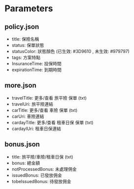 # Parameters

## policy.json
- title: 保險名稱
- status: 保單狀態
- statusColor: 狀態顏色 (已生效: #3D9610 , 未生效: #979797)
- tags: 方案特點
- InsuranceTime: 投保時間
- expirationTime: 到期時間


## more.json
- travelTitle: 更多/查看 旅平險 保單 (txt)
- travelUri: 旅平險連結
- carTitle: 更多/查看 車險 保單 (txt)
- carUri: 車險連結
- cardayTitle: 更多/查看 租車日保 保單 (txt)
- cardaylUri: 租車日保連結


## bonus.json
- title: 旅平險/車險/租車日保 (txt)
- bonus: 總金額
- notProcessedBonus: 未處理佣金
- issuedBonus: 已發放佣金
- tobeIssuedBonus: 待發放佣金